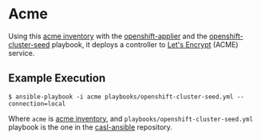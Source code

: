 # Acme

Using this [acme inventory](../inventory/acme)  with the [openshift-applier](https://github.com/redhat-cop/openshift-applier) and the [openshift-cluster-seed](https://github.com/redhat-cop/openshift-applier/blob/master/playbooks/openshift-cluster-seed.yml) playbook, it deploys a controller to [Let's Encrypt](https://letsencrypt.org/) (ACME) service. 

## Example Execution

``` 
$ ansible-playbook -i acme playbooks/openshift-cluster-seed.yml --connection=local
```

Where `acme` is [acme inventory](../inventory/acme), and `playbooks/openshift-cluster-seed.yml` playbook is the one in the [casl-ansible](https://github.com/redhat-cop/casl-ansible) repository.
